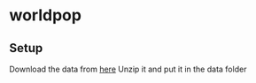 # worldpop

## Setup

Download the data from [here](http://esa.un.org/unpd/wpp/DVD/Files/1_Indicators%20(Standard)/ASCII_FILES/WPP2015_INT_F3_Population_By_Age_Annual_Single_Medium.zip)
Unzip it and put it in the data folder
